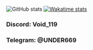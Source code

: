 ![GitHub stats](https://github-readme-stats.vercel.app/api?username=Void-119&show_icons=true&theme=midnight-purple)
[![Wakatime stats](https://github-readme-stats.vercel.app/api/wakatime?username=Void115&theme=midnight-purple)]()
<h3>Discord: Void_119<h3>
<h3>Telegram: @UNDER669<h3>
